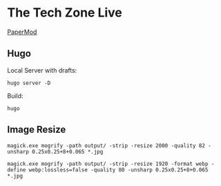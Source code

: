 # The Tech Zone Live

[PaperMod](https://github.com/adityatelange/hugo-PaperMod/)

## Hugo

Local Server with drafts:

`hugo server -D`

Build:

`hugo`

## Image Resize

`magick.exe mogrify -path output/ -strip -resize 2000 -quality 82 -unsharp 0.25x0.25+8+0.065 *.jpg`

`magick.exe mogrify -path output/ -strip -resize 1920 -format webp -define webp:lossless=false -quality 80 -unsharp 0.25x0.25+8+0.065 *.jpg`